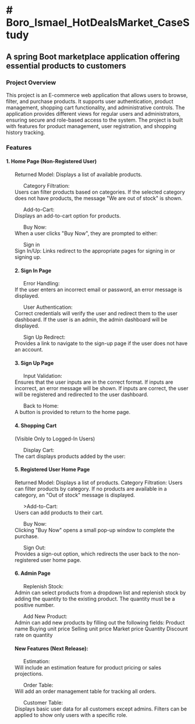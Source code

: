 <h1># Boro_Ismael_HotDealsMarket_CaseStudy</h1>
<h2>A spring Boot marketplace application offering essential products to customers</h2>

<h3>Project Overview</h3>
This project is an E-commerce web application that allows users to browse, filter, and purchase products.
It supports user authentication, product management, shopping cart functionality, and administrative controls. 
The application provides different views for regular users and administrators, ensuring secure and role-based access to the system. 
The project is built with features for product management, user registration, and shopping history tracking.

<h3>Features</h3>
<h4>1. Home Page (Non-Registered User)</h4>
<ul>Returned Model:</u> Displays a list of available products.
<ul>Category Filtration:</ul> Users can filter products based on categories. 
If the selected category does not have products, the message "We are out of stock" is shown.
<ul>Add-to-Cart:</ul> Displays an add-to-cart option for products.
<ul>Buy Now:</ul> When a user clicks "Buy Now", they are prompted to either:
<ul> Sign in</ul>
<!-- Proceed as a guest (without registering). -->
Sign In/Up: Links redirect to the appropriate pages for signing in or signing up.
<h4>2. Sign In Page</h4>
<ul>Error Handling:</ul> If the user enters an incorrect email or password, an error message is displayed.
<ul>User Authentication:</ul> 
Correct credentials will verify the user and redirect them to the user dashboard.
If the user is an admin, the admin dashboard will be displayed.
<ul>Sign Up Redirect:</ul>  Provides a link to navigate to the sign-up page if the user does not have an account.
<h4>3. Sign Up Page</h4>
<ul>Input Validation:</ul> Ensures that the user inputs are in the correct format.
If inputs are incorrect, an error message will be shown.
If inputs are correct, the user will be registered and redirected to the user dashboard.
<ul>Back to Home:</ul> A button is provided to return to the home page.
<h4>4. Shopping Cart</h4> (Visible Only to Logged-In Users)
<ul>Display Cart:</ul> The cart displays products added by the user:
	
<h4>5. Registered User Home Page</h4>
Returned Model: Displays a list of products.
Category Filtration: Users can filter products by category. If no products are available in a category, an "Out of stock" message is displayed.
<ul>>Add-to-Cart: </ul>Users can add products to their cart.
<ul>Buy Now:</ul> Clicking "Buy Now" opens a small pop-up window to complete the purchase.
<ul>Sign Out:</ul> Provides a sign-out option, which redirects the user back to the non-registered user home page.
<h4>6. Admin Page</h4>
<ul>Replenish Stock:</ul> Admin can select products from a dropdown list and replenish stock by adding the quantity to the existing product. 
The quantity must be a positive number.
<ul>Add New Product:</ul> Admin can add new products by filling out the following fields:
Product name
Buying unit price
Selling unit price
Market price
Quantity
Discount rate on quantity
<h4>New Features (Next Release):</h4>
<ul>Estimation:</ul> Will include an estimation feature for product pricing or sales projections.
<ul>Order Table: </ul>Will add an order management table for tracking all orders.
<ul>Customer Table:</ul> Displays basic user data for all customers except admins. Filters can be applied to show only users with a specific role.
